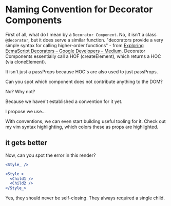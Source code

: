 # Naming Convention for Decorator Components
First of all, what do I mean by a `Decorator Component`. No, it isn't a class `@decorator`, but it does serve a similar function. "decorators provide a very simple syntax for calling higher-order functions" - from [Exploring EcmaScript Decorators – Google Developers – Medium](https://medium.com/google-developers/exploring-es7-decorators-76ecb65fb841). Decorator Components essentially call a HOF (createElement), which returns a HOC (via cloneElement).

It isn't just a passProps because HOC's are also used to just passProps.

Can you spot which component does not contribute anything to the DOM?

No? Why not?

Because we haven't established a convention for it yet.

I propose we use...

With conventions, we can even start building useful tooling for it. Check out my vim syntax highlighting, which colors these as props are highlighted.


## it gets better
Now, can you spot the error in this render?

```jsx
<Style_ />

<Style_>
  <Child1 />
  <Child2 />
</Style_>
```

Yes, they should never be self-closing. They always required a single child.
